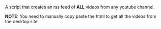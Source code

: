 A script that creates an rss feed of <strong>ALL</strong> videos from any youtube channel.


<strong>NOTE:</strong> You need to manually copy paste the html to get all the videos from the desktop site.

